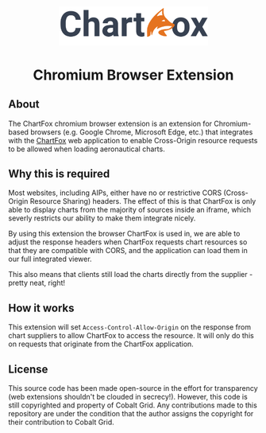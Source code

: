 <p align="center">
  <img src="./src/images/chartfox-logo.png" style="width: 300px">
  <h1 align="center">Chromium Browser Extension</h1>
</p>
  
## About
The ChartFox chromium browser extension is an extension for Chromium-based browsers (e.g. Google Chrome, Microsoft Edge, etc.) that integrates with the [ChartFox](https://chartfox.org) web application to enable Cross-Origin resource requests to be allowed when loading aeronautical charts.

## Why this is required
Most websites, including AIPs, either have no or restrictive CORS (Cross-Origin Resource Sharing) headers. The effect of this is that ChartFox is only able to display charts from the majority of sources inside an iframe, which severly restricts our ability to make them integrate nicely.

By using this extension the browser ChartFox is used in, we are able to adjust the response headers when ChartFox requests chart resources so that they are compatible with CORS, and the application can load them in our full integrated viewer.

This also means that clients still load the charts directly from the supplier - pretty neat, right!

## How it works
This extension will set `Access-Control-Allow-Origin` on the response from chart suppliers to allow ChartFox to access the resource. It will only do this on requests that originate from the ChartFox application.

## License
This source code has been made open-source in the effort for transparency (web extensions shouldn't be clouded in secrecy!). However, this code is still copyrighted and property of Cobalt Grid. Any contributions made to this repository are under the condition that the author assigns the copyright for their contribution to Cobalt Grid.
